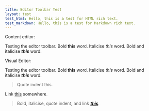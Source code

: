 ```yaml
---
title: Editor Toolbar Test
layout: test
test_html: Hello, this is a test for HTML rich text.
test_markdown: Hello, this is a test for Markdown rich text.
---
```


Content editor:

Testing the editor toolbar. Bold **this** word. Italicise *this* word. Bold and italicise ***this*** word.

Visual Editor:

Testing the editor toolbar. Bold **this** word. Italicise *this* word. Bold and italicise ***this*** word.

> Quote indent this.

Link [this](/tests/editor-toolbar-test.html) somewhere.

> Bold, italicise, quote indent, and link [***this***](/tests/editor-toolbar-test.html).